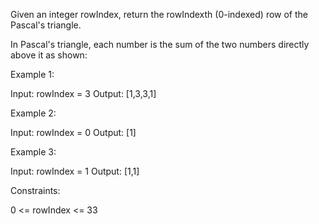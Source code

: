 Given an integer rowIndex, return the rowIndexth (0-indexed) row of the Pascal's triangle.

In Pascal's triangle, each number is the sum of the two numbers directly above it as shown:




Example 1:

Input: rowIndex = 3
Output: [1,3,3,1]

Example 2:

Input: rowIndex = 0
Output: [1]

Example 3:

Input: rowIndex = 1
Output: [1,1]
 

Constraints:

0 <= rowIndex <= 33
